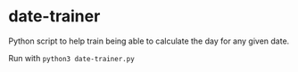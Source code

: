 # date-trainer

Python script to help train being able to calculate the day for any given date.

Run with ```python3 date-trainer.py```
